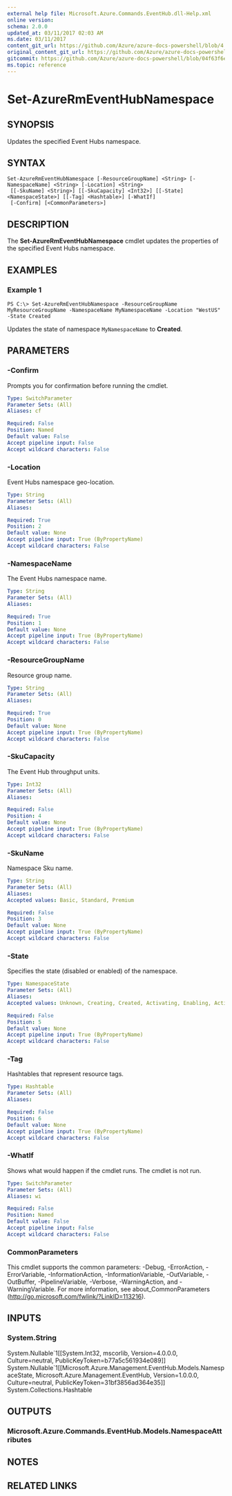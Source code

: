 ```yaml
---
external help file: Microsoft.Azure.Commands.EventHub.dll-Help.xml
online version:
schema: 2.0.0
updated_at: 03/11/2017 02:03 AM
ms.date: 03/11/2017
content_git_url: https://github.com/Azure/azure-docs-powershell/blob/4.1.0/azureps-cmdlets-docs/ResourceManager/AzureRM.EventHub/v0.1.0/Set-AzureRmEventHubNamespace.md
original_content_git_url: https://github.com/Azure/azure-docs-powershell/blob/4.1.0/azureps-cmdlets-docs/ResourceManager/AzureRM.EventHub/v0.1.0/Set-AzureRmEventHubNamespace.md
gitcommit: https://github.com/Azure/azure-docs-powershell/blob/04f63f6e685743ace2c57eb157574e34e8610b1c
ms.topic: reference
---
```


# Set-AzureRmEventHubNamespace

## SYNOPSIS
Updates the specified Event Hubs namespace.

## SYNTAX

```
Set-AzureRmEventHubNamespace [-ResourceGroupName] <String> [-NamespaceName] <String> [-Location] <String>
 [[-SkuName] <String>] [[-SkuCapacity] <Int32>] [[-State] <NamespaceState>] [[-Tag] <Hashtable>] [-WhatIf]
 [-Confirm] [<CommonParameters>]
```

## DESCRIPTION
The **Set-AzureRmEventHubNamespace** cmdlet updates the properties of the specified Event Hubs namespace.

## EXAMPLES

### Example 1
```
PS C:\> Set-AzureRmEventHubNamespace -ResourceGroupName MyResourceGroupName -NamespaceName MyNamespaceName -Location "WestUS" -State Created
```

Updates the state of namespace `MyNamespaceName` to **Created**.

## PARAMETERS

### -Confirm
Prompts you for confirmation before running the cmdlet.

```yaml
Type: SwitchParameter
Parameter Sets: (All)
Aliases: cf

Required: False
Position: Named
Default value: False
Accept pipeline input: False
Accept wildcard characters: False
```

### -Location
Event Hubs namespace geo-location.

```yaml
Type: String
Parameter Sets: (All)
Aliases: 

Required: True
Position: 2
Default value: None
Accept pipeline input: True (ByPropertyName)
Accept wildcard characters: False
```

### -NamespaceName
The Event Hubs namespace name.

```yaml
Type: String
Parameter Sets: (All)
Aliases: 

Required: True
Position: 1
Default value: None
Accept pipeline input: True (ByPropertyName)
Accept wildcard characters: False
```

### -ResourceGroupName
Resource group name.

```yaml
Type: String
Parameter Sets: (All)
Aliases: 

Required: True
Position: 0
Default value: None
Accept pipeline input: True (ByPropertyName)
Accept wildcard characters: False
```

### -SkuCapacity
The Event Hub throughput units.

```yaml
Type: Int32
Parameter Sets: (All)
Aliases: 

Required: False
Position: 4
Default value: None
Accept pipeline input: True (ByPropertyName)
Accept wildcard characters: False
```

### -SkuName
Namespace Sku name.

```yaml
Type: String
Parameter Sets: (All)
Aliases: 
Accepted values: Basic, Standard, Premium

Required: False
Position: 3
Default value: None
Accept pipeline input: True (ByPropertyName)
Accept wildcard characters: False
```

### -State
Specifies the state (disabled or enabled) of the namespace.

```yaml
Type: NamespaceState
Parameter Sets: (All)
Aliases: 
Accepted values: Unknown, Creating, Created, Activating, Enabling, Active, Disabling, Disabled, SoftDeleting, SoftDeleted, Removing, Removed, Failed

Required: False
Position: 5
Default value: None
Accept pipeline input: True (ByPropertyName)
Accept wildcard characters: False
```

### -Tag
Hashtables that represent resource tags.

```yaml
Type: Hashtable
Parameter Sets: (All)
Aliases: 

Required: False
Position: 6
Default value: None
Accept pipeline input: True (ByPropertyName)
Accept wildcard characters: False
```

### -WhatIf
Shows what would happen if the cmdlet runs.
The cmdlet is not run.

```yaml
Type: SwitchParameter
Parameter Sets: (All)
Aliases: wi

Required: False
Position: Named
Default value: False
Accept pipeline input: False
Accept wildcard characters: False
```

### CommonParameters
This cmdlet supports the common parameters: -Debug, -ErrorAction, -ErrorVariable, -InformationAction, -InformationVariable, -OutVariable, -OutBuffer, -PipelineVariable, -Verbose, -WarningAction, and -WarningVariable. For more information, see about_CommonParameters (http://go.microsoft.com/fwlink/?LinkID=113216).

## INPUTS

### System.String
System.Nullable\`1\[\[System.Int32, mscorlib, Version=4.0.0.0, Culture=neutral, PublicKeyToken=b77a5c561934e089\]\] System.Nullable\`1\[\[Microsoft.Azure.Management.EventHub.Models.NamespaceState, Microsoft.Azure.Management.EventHub, Version=1.0.0.0, Culture=neutral, PublicKeyToken=31bf3856ad364e35\]\] System.Collections.Hashtable

## OUTPUTS

### Microsoft.Azure.Commands.EventHub.Models.NamespaceAttributes

## NOTES

## RELATED LINKS

